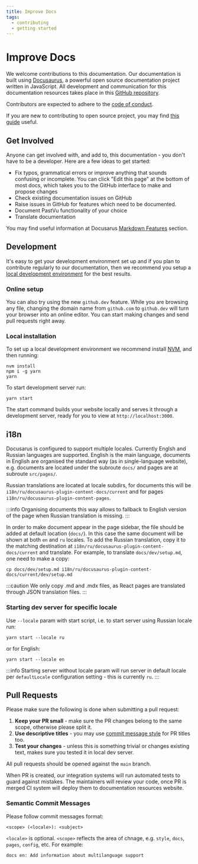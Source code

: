 ```yaml
---
title: Improve Docs
tags:
  - contributing
  - getting started
---
```


# Improve Docs

We welcome contributions to this documentation. Our documentation is built using [Docusaurus](https://docusaurus.io), a powerful open source documentation project written in JavaScript. All development and communication for this documentation resources takes place in this [GitHub repository](https://github.com/pastvu/docs).

Contributors are expected to adhere to the [code of conduct](./contributing/code-of-conduct).

If you are new to contributing to open source project, you may find [this
guide](https://docs.github.com/en/get-started/quickstart/contributing-to-projects)
useful.

## Get Involved

Anyone can get involved with, and add to, this documentation - you don't have to be a developer. Here are a few ideas to get started:

- Fix typos, grammatical errors or improve anything that sounds confusing or incomplete. You can click "Edit this page" at the bottom of most docs, which takes you to the GitHub interface to make and propose changes
- Check existing documentation issues on GitHub
- Raise issues in GitHub for features which need to be documented.
- Document PastVu functionality of your choice
- Translate documentation

You may find useful information at Docusarus [Markdown Features](https://docusaurus.io/docs/markdown-features) section.

## Development

It's easy to get your development environment set up and if you plan to contribute regularly to our documentation, then we recommend you setup a [local development environment](#local-installation) for the best results.

### Online setup

You can also try using the new `github.dev` feature. While you are browsing any file, changing the domain name from `github.com` to `github.dev` will turn your browser into an online editor. You can start making changes and send pull requests right away.

### Local installation

To set up a local development environment we recommend install [NVM](https://github.com/nvm-sh/nvm), and then running:

```console
nvm install
npm i -g yarn
yarn
```

To start development server run:

```console
yarn start
```

The start command builds your website locally and serves it through a development server, ready for you to view at `http://localhost:3000`.

## i18n

Docusarus is configured to support multiple locales. Currently Englsh and Russian languages are supported. English is the main language, documents in English are organised the standard way (as in single-language website), e.g. documents are located under the subroute `docs/` and pages are at subroute `src/pages/`.

Russian translations are located at locale subdirs, for documents
this will be `i18n/ru/docusaurus-plugin-content-docs/current` and for pages `i18n/ru/docusaurus-plugin-content-pages`.

:::info
Organising documents this way allows to fallback to English version of the page when
Russian translation is missing.
:::

In order to make document appear in the page sidebar, the file should be added at default location (`docs/`). In this case the same document will be shown at both `en` and `ru` locales. To add the Russian translation, copy it to the matching destination at `i18n/ru/docusaurus-plugin-content-docs/current` and translate. For example, to translate `docs/dev/setup.md`, one need to make a copy:
```
cp docs/dev/setup.md i18n/ru/docusaurus-plugin-content-docs/current/dev/setup.md
```

:::caution
We only copy .md and .mdx files, as React pages are translated through JSON translation files.
:::

### Starting dev server for specific locale

Use `--locale` param with start script, i.e. to start server using Russian
locale run:

```
yarn start --locale ru
```

or for English:

```
yarn start --locale en
```
:::info
Starting server without locale param will run server in default locale per `defaultLocale` configuration setting - this is currently `ru`.
:::

## Pull Requests

Please make sure the following is done when submitting a pull request:

1. **Keep your PR small** - make sure the PR changes belong to the same scope, otherwise please split it.
2. **Use descriptive titles** - you may use [commit message style](#semantic-commit-messages) for PR titles too.
3. **Test your changes** - unless this is something trivial or changes existing text, makes sure you tested it in local dev server.

All pull requests should be opened against the `main` branch.

When PR is created, our integration systems will run automated tests to guard against mistakes. The maintainers will review your code, once PR is merged CI system will deploy them to documentation resources website.

### Semantic Commit Messages

Please follow commit messages format:

`<scope> (<locale>): <subject>`


`<locale>` is optional. `<scope>` reflects the area of chnage, e.g. `style`, `docs`, `pages`, `config`, etc. For example:

```
docs en: Add information about multilanguage support
```

